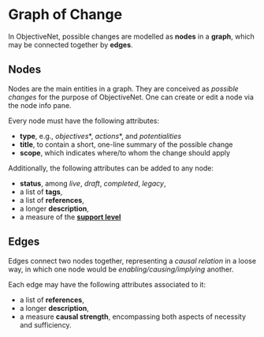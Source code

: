 # Graph of Change

In ObjectiveNet, possible changes are modelled as **nodes** in a **graph**, which may be connected together by **edges**.

## Nodes

Nodes are the main entities in a graph. They are conceived as *possible changes* for the purpose of ObjectiveNet.
One can create or edit a node via the node info pane.

Every node must have the following attributes:

- **type**, e.g., *objectives**, *actions**, and *potentialities*
- **title**, to contain a short, one-line summary of the possible change
- **scope**, which indicates where/to whom the change should apply

Additionally, the following attributes can be added to any node:

- **status**, among *live*, *draft*, *completed*, *legacy*,
- a list of **tags**,
- a list of **references**,
- a longer **description**,
- a measure of the [**support level**](modelling_support.md#support-ratings)

## Edges

Edges connect two nodes together, representing a *causal relation* in a loose way, in which one node would be *enabling/causing/implying* another.

Each edge may have the following attributes associated to it:

- a list of **references**,
- a longer **description**,
- a measure **causal strength**, encompassing both aspects of necessity and sufficiency.
